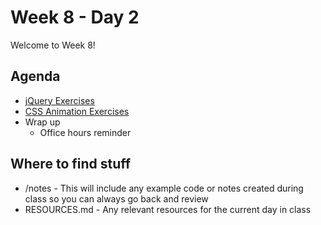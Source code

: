 # Week 8 - Day 2

Welcome to Week 8!

## Agenda

- [jQuery Exercises](https://learn.digitalcrafts.com/flex/lessons/building-interactive-uis/jquery/#training-exercises)
- [CSS Animation Exercises](https://learn.digitalcrafts.com/flex/lessons/building-interactive-uis/css-animations/#training-exercises)
- Wrap up
  - Office hours reminder

## Where to find stuff
- /notes - This will include any example code or notes created during class so you can always go back and review
- RESOURCES.md - Any relevant resources for the current day in class

